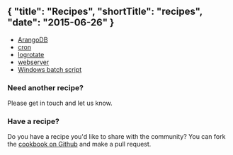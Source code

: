 {
  "title": "Recipes",
  "shortTitle": "recipes",
  "date": "2015-06-26"
}
---

- [ArangoDB](arangodb.html)
- [cron](cron.html)
- [logrotate](logrotate.html)
- [webserver](webserver.html)
- [Windows batch script](windows_batch_script.html)

### Need another recipe?
Please get in touch and let us know.

### Have a recipe?
Do you have a recipe you'd like to share with the community? You can fork the [cookbook on Github](https://github.com/wdtio/wdt-recipes) and make a pull request.
